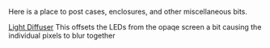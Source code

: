 Here is a place to post cases, enclosures, and other miscellaneous bits.

[Light Diffuser](https://www.thingiverse.com/thing:4218698) This offsets the LEDs from the opaqe screen a bit causing the individual pixels to blur together
